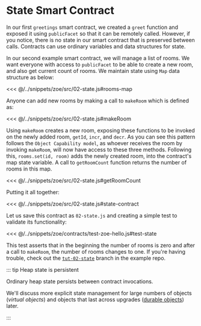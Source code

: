 # State Smart Contract

In our first `greetings` smart contract, we created a `greet` function and exposed it using `publicFacet` so that it can be remotely called. However, if you notice, there is no state in our smart contract that is preserved between calls. Contracts can use ordinary variables and data structures for state. 

In our second example smart contract, we will manage a list of rooms. We want everyone with access to `publicFacet` to be able to create a new room, and also get current count of rooms. We maintain state using `Map` data structure as below:

<<< @/../snippets/zoe/src/02-state.js#rooms-map

Anyone can add new rooms by making a call to `makeRoom` which is defined as:

<<< @/../snippets/zoe/src/02-state.js#makeRoom

Using `makeRoom` creates a new room, exposing these functions to be invoked on the newly added room, `getId`, `incr`, and `decr`. As you can see this pattern follows the `Object Capability model`, as whoever receives the room by invoking `makeRoom`, will now have access to these three methods. Following this, `rooms.set(id, room)` adds the newly created room, into the contract's map state variable. A call to `getRoomCount` function returns the number of rooms in this map.

<<< @/../snippets/zoe/src/02-state.js#getRoomCount

Putting it all together:

<<< @/../snippets/zoe/src/02-state.js#state-contract

Let us save this contract as `02-state.js` and creating a simple test to validate its functionality: 

<<< @/../snippets/zoe/contracts/test-zoe-hello.js#test-state

This test asserts that in the beginning the number of rooms is zero and after a call to `makeRoom`, the number of rooms changes to one. If you're having trouble, check out the [`tut-02-state`](https://github.com/Agoric/dapp-offer-up/tree/tut-02-state) branch in the example repo.

::: tip Heap state is persistent

Ordinary heap state persists between contract invocations.

We'll discuss more explicit state management for
large numbers of objects (_virtual objects_) and
objects that last across upgrades ([durable objects](./contract-upgrade#durability)) later.

:::